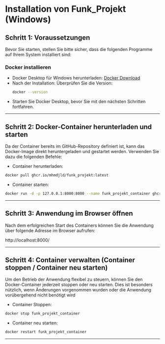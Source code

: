 # Installation von Funk_Projekt (Windows)

## Schritt 1: Voraussetzungen
Bevor Sie starten, stellen Sie bitte sicher, dass die folgenden Programme auf Ihrem System installiert sind:

### Docker installieren
- Docker Desktop für Windows herunterladen: [Docker Download](https://www.docker.com/get-started)
- Nach der Installation: Überprüfen Sie die Version:
  ```sh
  docker --version
  ```
- Starten Sie Docker Desktop, bevor Sie mit den nächsten Schritten fortfahren.

---

## Schritt 2: Docker-Container herunterladen und starten
Da der Container bereits im GitHub-Repository definiert ist, kann das Docker-Image direkt heruntergeladen und gestartet werden. Verwenden Sie dazu die folgenden Befehle:
- Container herunterladen:
```sh
docker pull ghcr.io/mhmdjld/funk_projekt:latest
```
- Container starten:
```sh
docker run -d -p 127.0.0.1:8000:8000 --name funk_projekt_container ghcr.io/mhmdjld/funk_projekt:latest
```
---

## Schritt 3: Anwendung im Browser öffnen
Nach dem erfolgreichen Start des Containers können Sie die Anwendung über folgende Adresse im Browser aufrufen:

http://localhost:8000/

---

## Schritt 4: Container verwalten (Container stoppen / Container neu starten)
Um den Betrieb der Anwendung flexibel zu steuern, können Sie den Docker-Container jederzeit stoppen oder neu starten. Dies ist besonders nützlich, wenn Änderungen vorgenommen wurden oder die Anwendung vorübergehend nicht benötigt wird
- Container Stoppen:
```sh
docker stop funk_projekt_container
```
- Container neu starten:
```sh
docker restart funk_projekt_container
```

---
